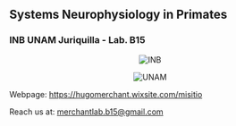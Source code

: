 ## Systems Neurophysiology in Primates 
### INB UNAM Juriquilla - Lab. B15


<p align="center">
  <img src="https://user-images.githubusercontent.com/78177589/187797967-75cd8e18-4caa-452f-9aef-d22577d06e0a.png" alt="INB"/>
</p>

<p align="center">
  <img src="https://user-images.githubusercontent.com/78177589/187797967-75cd8e18-4caa-452f-9aef-d22577d06e0a.png" alt="UNAM"/>
</p>

Webpage: https://hugomerchant.wixsite.com/misitio  

Reach us at: merchantlab.b15@gmail.com
